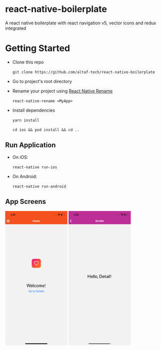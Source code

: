 # react-native-boilerplate

A react native boilerplate with react navigation v5, vector icons and redux integrated

# Getting Started

- Clone this repo

  `git clone https://github.com/altaf-tech/react-native-boilerplate`

- Go to project's root directory

- Rename your project using [React Native Rename](https://www.npmjs.com/package/react-native-rename)

  `react-native-rename <MyApp>`

- Install dependencies

  `yarn install`

  `cd ios && pod install && cd ..`

## Run Application

- On iOS:

  `react-native run-ios`

- On Android:

  `react-native run-android`


## App Screens

<img src="https://raw.githubusercontent.com/altaf-tech/react-native-boilerplate/master/assets/home-screen.png" width="200"> <img src="https://raw.githubusercontent.com/altaf-tech/react-native-boilerplate/master/assets/detail-screen.png" width="200">
